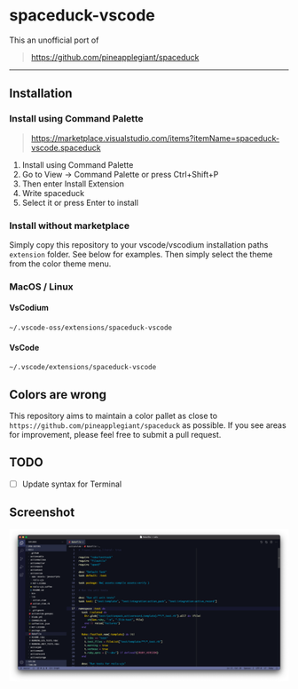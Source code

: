 # spaceduck-vscode

This an unofficial port of 

> https://github.com/pineapplegiant/spaceduck

---

## Installation

### Install using Command Palette

> https://marketplace.visualstudio.com/items?itemName=spaceduck-vscode.spaceduck

1. Install using Command Palette
2. Go to View -> Command Palette or press Ctrl+Shift+P
3. Then enter Install Extension
4. Write spaceduck
5. Select it or press Enter to install

### Install without marketplace

Simply copy this repository to your vscode/vscodium installation paths `extension` folder. See below for examples. Then simply select the theme from the color theme menu.

### MacOS / Linux

#### VsCodium

```console
~/.vscode-oss/extensions/spaceduck-vscode
```
#### VsCode

```console
~/.vscode/extensions/spaceduck-vscode
```

## Colors are wrong

This repository aims to maintain a color pallet as close to `https://github.com/pineapplegiant/spaceduck` as possible. If you see areas for improvement, please feel free to submit a pull request.

## TODO
- [ ] Update syntax for Terminal

## Screenshot

![Ruby](ruby.png)
